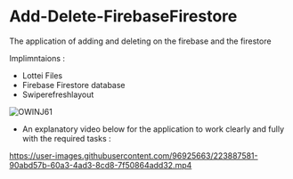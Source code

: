 # Add-Delete-FirebaseFirestore
The application of adding and deleting on the firebase and the firestore


Implimntaions :

- Lottei Files
- Firebase Firestore database
- Swiperefreshlayout

![OWINJ61](https://user-images.githubusercontent.com/96925663/226141713-90054a01-c26f-46cc-825f-408f9fedac4d.png)



- An explanatory video below for the application to work clearly and fully with the required tasks :


https://user-images.githubusercontent.com/96925663/223887581-90abd57b-60a3-4ad3-8cd8-7f50864add32.mp4


